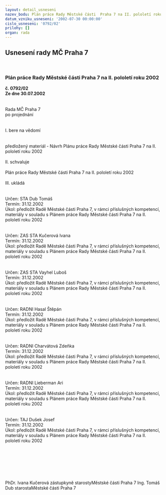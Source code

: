 ```yaml
---
layout: detail_usneseni
nazev_bodu: Plán práce Rady Městské části  Praha 7 na II. pololetí roku 2002
datum_vzniku_usneseni: '2002-07-30 00:00:00'
cislo_usneseni: '0792/02'
prilohy: []
organ: rada
---
```

<div id="ucUsn_pList" class="usn">
	<span><h2>Usnesení rady MČ Praha 7 </h2>
<br></span><div class="standBody">
<span><h3>Plán práce Rady Městské části  Praha 7 na II. pololetí roku 2002</h3></span><div class="center">
		<strong>č. 0792/02</strong><br>
	</div>
<div class="center">
		<strong>Ze dne 30.07.2002</strong><br><br>
	</div>
<br>Rada MČ Praha 7<br>po projednání<br><br><br>I.	bere na vědomí<br><br> <br>předložený materiál - Návrh Plánu práce Rady Městské části  Praha 7 na II. pololetí roku 2002<br><br>II.	schvaluje <br><br>Plán práce Rady Městské části Praha 7 na II. pololetí roku 2002<br><br>III.	ukládá <br><br> <br>Určen:	STA Dub Tomáš<br>Termín: 31.12.2002<br>Úkol:	předložit Radě Městské části Praha 7, v rámci příslušných kompetencí, materiály v souladu s Plánem práce Rady Městské části Praha 7 na II. pololetí roku 2002<br> <br> <br>Určen:	ZAS STA Kučerová Ivana<br>Termín: 31.12.2002<br>Úkol:	předložit Radě Městské části Praha 7, v rámci příslušných kompetencí, materiály v souladu s Plánem práce Rady Městské části Praha 7 na II. pololetí roku 2002<br> <br> <br>Určen:	ZAS STA Vayhel Luboš<br>Termín: 31.12.2002<br>Úkol:	předložit Radě Městské části Praha 7, v rámci příslušných kompetencí, materiály v souladu s Plánem práce Rady Městské části Praha 7 na II. pololetí roku 2002<br> <br> <br>Určen:	RADNI Hasal Štěpán<br>Termín: 31.12.2002<br>Úkol:	předložit Radě Městské části Praha 7, v rámci příslušných kompetencí, materiály v souladu s Plánem práce Rady Městské části Praha 7 na II. pololetí roku 2002<br> <br> <br>Určen:	RADNI Charvátová Zdeňka<br>Termín: 31.12.2002<br>Úkol:	předložit Radě Městské části Praha 7, v rámci příslušných kompetencí, materiály v souladu s Plánem práce Rady Městské části Praha 7 na II. pololetí roku 2002<br> <br> <br>Určen:	RADNI Lieberman Ari<br>Termín: 31.12.2002<br>Úkol:	předložit Radě Městské části Praha 7, v rámci příslušných kompetencí, materiály v souladu s Plánem práce Rady Městské části Praha 7 na II. pololetí roku 2002<br> <br> <br>Určen:	TAJ Dušek Josef<br>Termín: 31.12.2002<br>Úkol:	předložit Radě Městské části Praha 7, v rámci příslušných kompetencí, materiály v souladu s Plánem práce Rady Městské části Praha 7 na II. pololetí roku 2002<br> <br><br><br><br><br> <br>	<br>PhDr. Ivana Kučerová zástupkyně starostyMěstské části Praha 7	Ing. Tomáš Dub starostaMěstské části Praha 7<br>	<br><br>
</div>
</div>